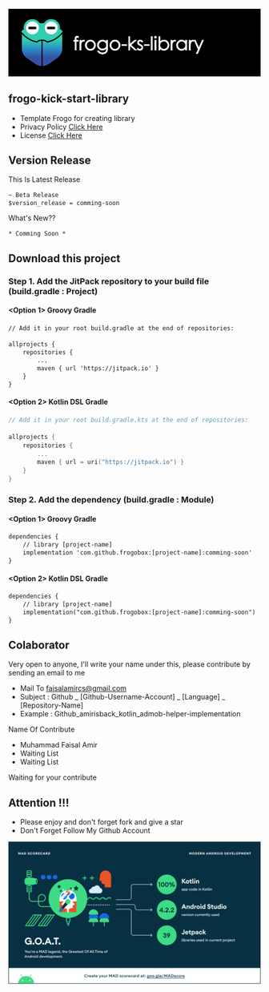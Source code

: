 ![](https://raw.githubusercontent.com/frogobox/.github/main/docs/image/banner-frogo-kick-start-library.png?raw=true)

## frogo-kick-start-library
- Template Frogo for creating library
- Privacy Policy [Click Here](https://github.com/frogobox/frogo-kick-start-library/blob/master/PRIVACY-POLICY.md)
- License [Click Here](https://github.com/frogobox/frogo-kick-start-library/blob/master/LICENSE)


## Version Release
This Is Latest Release

    ~ Beta Release
    $version_release = comming-soon

What's New??

    * Comming Soon *

## Download this project

### Step 1. Add the JitPack repository to your build file (build.gradle : Project)
    
#### <Option 1> Groovy Gradle

    // Add it in your root build.gradle at the end of repositories:

    allprojects {
        repositories {
            ...
            maven { url 'https://jitpack.io' }
        }
    }

#### <Option 2> Kotlin DSL Gradle

```kotlin
// Add it in your root build.gradle.kts at the end of repositories:

allprojects {
    repositories {
        ...
        maven { url = uri("https://jitpack.io") }
    }
}
```
      
### Step 2. Add the dependency (build.gradle : Module)

#### <Option 1> Groovy Gradle

    dependencies {
        // library [project-name]
        implementation 'com.github.frogobox:[project-name]:comming-soon'
    }

#### <Option 2> Kotlin DSL Gradle

    dependencies {
        // library [project-name]
        implementation("com.github.frogobox:[project-name]:comming-soon")
    }


## Colaborator
Very open to anyone, I'll write your name under this, please contribute by sending an email to me

- Mail To faisalamircs@gmail.com
- Subject : Github _ [Github-Username-Account] _ [Language] _ [Repository-Name]
- Example : Github_amirisback_kotlin_admob-helper-implementation

Name Of Contribute
- Muhammad Faisal Amir
- Waiting List
- Waiting List

Waiting for your contribute

## Attention !!!
- Please enjoy and don't forget fork and give a star
- Don't Forget Follow My Github Account

![](docs/image/mad_score.png?raw=true)
